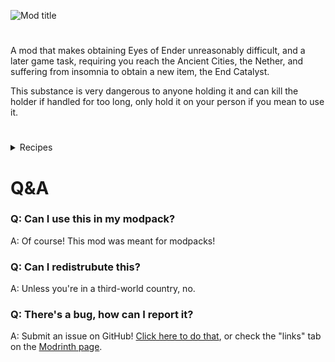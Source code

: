 ![Mod title](https://kckarnige.github.io/res/oyeb.png)
#

A mod that makes obtaining Eyes of Ender unreasonably difficult, and a later game task, requiring you reach the Ancient Cities, the Nether, and suffering from insomnia to obtain a new item, the End Catalyst.

This substance is very dangerous to anyone holding it and can kill the holder if handled for too long, only hold it on your person if you mean to use it.


#
<details>
  <summary>Recipes</summary>
  
![End Catalyst recipe](https://raw.githubusercontent.com/kckarnige/OpenYourEye/main/oyerecipe1.png)

![Eye of Ender recipe](https://raw.githubusercontent.com/kckarnige/OpenYourEye/main/oyerecipe2.png)
  
</details>

#

# Q&A 

### Q: Can I use this in my modpack?
A: Of course! This mod was meant for modpacks!

### Q: Can I redistrubute this?
A: Unless you're in a third-world country, no.

### Q: There's a bug, how can I report it?
A: Submit an issue on GitHub! [Click here to do that](https://github.com/kckarnige/OpenYourEye/labels), or check the "links" tab on the [Modrinth page](https://modrinth.com/mod/open-your-eye).
